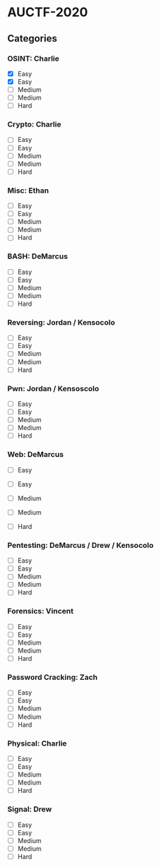 # AUCTF-2020

## Categories

### OSINT: Charlie

* [X]  Easy
* [X]  Easy
* [ ]  Medium
* [ ]  Medium
* [ ]  Hard

### Crypto: Charlie

* [ ]  Easy
* [ ]  Easy
* [ ]  Medium
* [ ]  Medium
* [ ]  Hard

### Misc: Ethan

* [ ]  Easy
* [ ]  Easy
* [ ]  Medium
* [ ]  Medium
* [ ]  Hard

### BASH: DeMarcus

* [ ]  Easy
* [ ]  Easy
* [ ]  Medium
* [ ]  Medium
* [ ]  Hard

### Reversing: Jordan / Kensocolo 

* [ ]  Easy
* [ ]  Easy
* [ ]  Medium
* [ ]  Medium
* [ ]  Hard

### Pwn: Jordan / Kensoscolo

* [ ]  Easy
* [ ]  Easy
* [ ]  Medium
* [ ]  Medium
* [ ]  Hard

### Web: DeMarcus

* [ ]  Easy
* [ ]  Easy
* [ ]  Medium
* [ ]  Medium
* [ ]  Hard


### Pentesting: DeMarcus / Drew / Kensocolo

* [ ]  Easy
* [ ]  Easy
* [ ]  Medium
* [ ]  Medium
* [ ]  Hard

### Forensics: Vincent

* [ ]  Easy
* [ ]  Easy
* [ ]  Medium
* [ ]  Medium
* [ ]  Hard

### Password Cracking: Zach

* [ ]  Easy
* [ ]  Easy
* [ ]  Medium
* [ ]  Medium
* [ ]  Hard

### Physical: Charlie

* [ ]  Easy
* [ ]  Easy
* [ ]  Medium
* [ ]  Medium
* [ ]  Hard

### Signal: Drew

* [ ]  Easy
* [ ]  Easy
* [ ]  Medium
* [ ]  Medium
* [ ]  Hard
